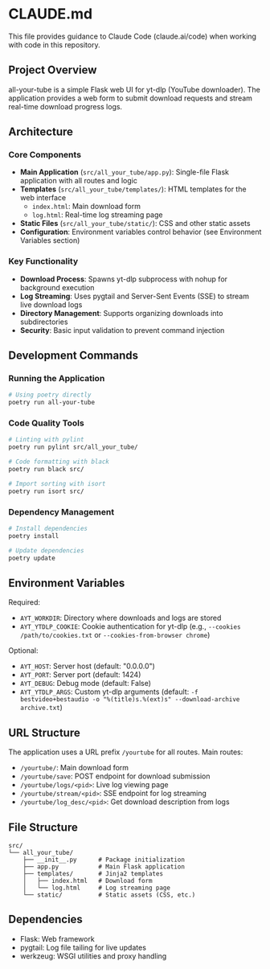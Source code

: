 # CLAUDE.md

This file provides guidance to Claude Code (claude.ai/code) when working with code in this repository.

## Project Overview

all-your-tube is a simple Flask web UI for yt-dlp (YouTube downloader). The application provides a web form to submit download requests and stream real-time download progress logs.

## Architecture

### Core Components

- **Main Application** (`src/all_your_tube/app.py`): Single-file Flask application with all routes and logic
- **Templates** (`src/all_your_tube/templates/`): HTML templates for the web interface
  - `index.html`: Main download form
  - `log.html`: Real-time log streaming page
- **Static Files** (`src/all_your_tube/static/`): CSS and other static assets
- **Configuration**: Environment variables control behavior (see Environment Variables section)

### Key Functionality

- **Download Process**: Spawns yt-dlp subprocess with nohup for background execution
- **Log Streaming**: Uses pygtail and Server-Sent Events (SSE) to stream live download logs
- **Directory Management**: Supports organizing downloads into subdirectories
- **Security**: Basic input validation to prevent command injection

## Development Commands

### Running the Application

```bash
# Using poetry directly
poetry run all-your-tube
```

### Code Quality Tools

```bash
# Linting with pylint
poetry run pylint src/all_your_tube/

# Code formatting with black
poetry run black src/

# Import sorting with isort
poetry run isort src/
```

### Dependency Management

```bash
# Install dependencies
poetry install

# Update dependencies
poetry update
```

## Environment Variables

Required:

- `AYT_WORKDIR`: Directory where downloads and logs are stored
- `AYT_YTDLP_COOKIE`: Cookie authentication for yt-dlp
  (e.g., `--cookies /path/to/cookies.txt` or `--cookies-from-browser chrome`)

Optional:

- `AYT_HOST`: Server host (default: "0.0.0.0")
- `AYT_PORT`: Server port (default: 1424)
- `AYT_DEBUG`: Debug mode (default: False)
- `AYT_YTDLP_ARGS`: Custom yt-dlp arguments
  (default: `-f bestvideo+bestaudio -o "%(title)s.%(ext)s" --download-archive archive.txt`)

## URL Structure

The application uses a URL prefix `/yourtube` for all routes. Main routes:

- `/yourtube/`: Main download form
- `/yourtube/save`: POST endpoint for download submission
- `/yourtube/logs/<pid>`: Live log viewing page
- `/yourtube/stream/<pid>`: SSE endpoint for log streaming
- `/yourtube/log_desc/<pid>`: Get download description from logs

## File Structure

```
src/
└── all_your_tube/
    ├── __init__.py      # Package initialization
    ├── app.py           # Main Flask application
    ├── templates/       # Jinja2 templates
    │   ├── index.html   # Download form
    │   └── log.html     # Log streaming page
    └── static/          # Static assets (CSS, etc.)
```

## Dependencies

- Flask: Web framework
- pygtail: Log file tailing for live updates
- werkzeug: WSGI utilities and proxy handling

